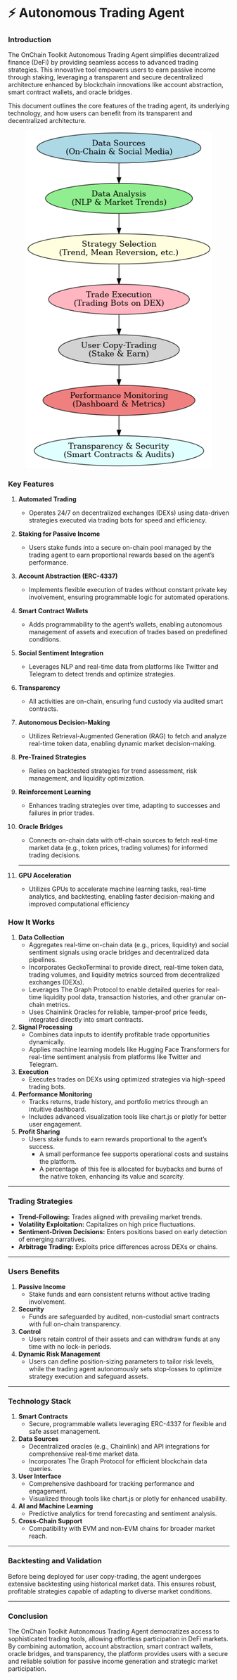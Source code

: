 # ⚡ Autonomous Trading Agent

### I**ntroduction**

The OnChain Toolkit Autonomous Trading Agent simplifies decentralized finance (DeFi) by providing seamless access to advanced trading strategies. This innovative tool empowers users to earn passive income through staking, leveraging a transparent and secure decentralized architecture enhanced by blockchain innovations like account abstraction, smart contract wallets, and oracle bridges.

This document outlines the core features of the trading agent, its underlying technology, and how users can benefit from its transparent and decentralized architecture.

<figure><img src="../.gitbook/assets/latest trading AGENT.png" alt=""><figcaption></figcaption></figure>

### Key Features

1. **Automated Trading**
   * Operates 24/7 on decentralized exchanges (DEXs) using data-driven strategies executed via trading bots for speed and efficiency.
2. **Staking for Passive Income**
   * Users stake funds into a secure on-chain pool managed by the trading agent to earn proportional rewards based on the agent’s performance.
3. **Account Abstraction (ERC-4337)**
   * Implements flexible execution of trades without constant private key involvement, ensuring programmable logic for automated operations.
4. **Smart Contract Wallets**
   * Adds programmability to the agent’s wallets, enabling autonomous management of assets and execution of trades based on predefined conditions.
5. **Social Sentiment Integration**
   * Leverages NLP and real-time data from platforms like Twitter and Telegram to detect trends and optimize strategies.
6. **Transparency**
   * All activities are on-chain, ensuring fund custody via audited smart contracts.
7. **Autonomous Decision-Making**
   * Utilizes Retrieval-Augmented Generation (RAG) to fetch and analyze real-time token data, enabling dynamic market decision-making.
8. **Pre-Trained Strategies**
   * Relies on backtested strategies for trend assessment, risk management, and liquidity optimization.
9. **Reinforcement Learning**
   * Enhances trading strategies over time, adapting to successes and failures in prior trades.
10. **Oracle Bridges**

    * Connects on-chain data with off-chain sources to fetch real-time market data (e.g., token prices, trading volumes) for informed trading decisions.

    ***
11. **GPU Acceleration**

    * Utilizes GPUs to accelerate machine learning tasks, real-time analytics, and backtesting, enabling faster decision-making and improved computational efficiency



### How It Works

1. **Data Collection**
   * Aggregates real-time on-chain data (e.g., prices, liquidity) and social sentiment signals using oracle bridges and decentralized data pipelines.
   * Incorporates GeckoTerminal to provide direct, real-time token data, trading volumes, and liquidity metrics sourced from decentralized exchanges (DEXs).
   * Leverages The Graph Protocol to enable detailed queries for real-time liquidity pool data, transaction histories, and other granular on-chain metrics.
   * Uses Chainlink Oracles for reliable, tamper-proof price feeds, integrated directly into smart contracts.
2. **Signal Processing**
   * Combines data inputs to identify profitable trade opportunities dynamically.
   * Applies machine learning models like Hugging Face Transformers for real-time sentiment analysis from platforms like Twitter and Telegram.
3. **Execution**
   * Executes trades on DEXs using optimized strategies via high-speed trading bots.
4. **Performance Monitoring**
   * Tracks returns, trade history, and portfolio metrics through an intuitive dashboard.
   * Includes advanced visualization tools like chart.js or plotly for better user engagement.
5. **Profit Sharing**
   * Users stake funds to earn rewards proportional to the agent’s success.
     * A small performance fee supports operational costs and sustains the platform.
     * A percentage of this fee is allocated for buybacks and burns of the native token, enhancing its value and scarcity.

***

### Trading Strategies

* **Trend-Following:** Trades aligned with prevailing market trends.
* **Volatility Exploitation:** Capitalizes on high price fluctuations.
* **Sentiment-Driven Decisions:** Enters positions based on early detection of emerging narratives.
* **Arbitrage Trading:** Exploits price differences across DEXs or chains.

***

### Users Benefits

1. **Passive Income**
   * Stake funds and earn consistent returns without active trading involvement.
2. **Security**
   * Funds are safeguarded by audited, non-custodial smart contracts with full on-chain transparency.
3. **Control**
   * Users retain control of their assets and can withdraw funds at any time with no lock-in periods.
4. **Dynamic Risk Management**
   * Users can define position-sizing parameters to tailor risk levels, while the trading agent autonomously sets stop-losses to optimize strategy execution and safeguard assets.

***

### Technology Stack

1. **Smart Contracts**
   * Secure, programmable wallets leveraging ERC-4337 for flexible and safe asset management.
2. **Data Sources**
   * Decentralized oracles (e.g., Chainlink) and API integrations for comprehensive real-time market data.
   * Incorporates The Graph Protocol for efficient blockchain data queries.
3. **User Interface**
   * Comprehensive dashboard for tracking performance and engagement.
   * Visualized through tools like chart.js or plotly for enhanced usability.
4. **AI and Machine Learning**
   * Predictive analytics for trend forecasting and sentiment analysis.
5. **Cross-Chain Support**
   * Compatibility with EVM and non-EVM chains for broader market reach.

***

### Backtesting and Validation

Before being deployed for user copy-trading, the agent undergoes extensive backtesting using historical market data. This ensures robust, profitable strategies capable of adapting to diverse market conditions.

***

### Conclusion

The OnChain Toolkit Autonomous Trading Agent democratizes access to sophisticated trading tools, allowing effortless participation in DeFi markets. By combining automation, account abstraction, smart contract wallets, oracle bridges, and transparency, the platform provides users with a secure and reliable solution for passive income generation and strategic market participation.
